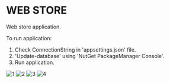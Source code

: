 # WEB STORE



Web store application.

To run application:

1) Check ConnectionString in 'appsettings.json' file.
2) 'Update-database' using 'NutGet PackageManager Console'.
3) Run application.

![1](https://github.com/pieetrus/WebStore/blob/master/screenshots/1.png)
![2](https://github.com/pieetrus/WebStore/blob/master/screenshots/2.png)
![3](https://github.com/pieetrus/WebStore/blob/master/screenshots/3.png)
![4](https://github.com/pieetrus/WebStore/blob/master/screenshots/4.png)
